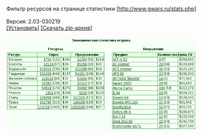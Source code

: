 Фильтр ресурсов на странице статистики [http://www.gwars.ru/stats.php]
<br>
<br>
Версия: 2.03-030219
<br>
[[Установить]](https://raw.githubusercontent.com/MyRequiem/comfortablePlayingInGW/master/separatedScripts/FilterResOnStat/filterResOnStat.user.js) [[Скачать zip-архив]](https://raw.githubusercontent.com/MyRequiem/comfortablePlayingInGW/master/separatedScripts/FilterResOnStat/filterResOnStat.user.js.zip)
<br>
<br>
![FilterResOnStat](https://raw.githubusercontent.com/MyRequiem/comfortablePlayingInGW/master/imgs/FilterResOnStat/screen.png)
<br>
